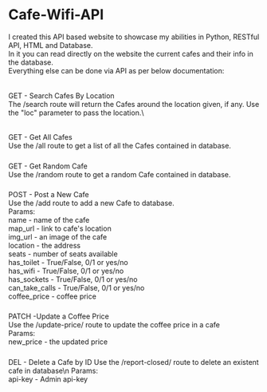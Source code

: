 # Cafe-Wifi-API
I created this API based website to showcase my abilities in Python, RESTful API, HTML and Database.\
In it you can read directly on the website the current cafes and their info in the database.\
Everything else can be done via API as per below documentation:
######
GET - Search Cafes By Location\
The /search route will return the Cafes around the location given, if any.
Use the "loc" parameter to pass the location.\
######
GET - Get All Cafes\
Use the /all route to get a list of all the Cafes contained in database.
#####
GET - Get Random Cafe\
Use the /random route to get a random Cafe contained in database.
#####
POST - Post a New Cafe\
Use the /add route to add a new Cafe to database.\
Params:\
name - name of the cafe\
map_url -  link to cafe's location\
img_url - an image of the cafe\
location - the address\
seats - number of seats available\
has_toilet - True/False, 0/1 or yes/no\
has_wifi - True/False, 0/1 or yes/no\
has_sockets - True/False, 0/1 or yes/no\
can_take_calls - True/False, 0/1 or yes/no\
coffee_price - coffee price
#####
PATCH -Update a Coffee Price\
Use the /update-price/<cafe-id> route to update the coffee price in a cafe\
Params:\
new_price - the updated price
#####
DEL - Delete a Cafe by ID
Use the /report-closed/<cafe-id> route to delete an existent cafe in database\n
Params:\
api-key - Admin api-key






